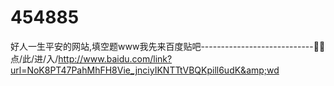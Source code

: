 # 454885
好人一生平安的网站,填空题www我先来百度贴吧----------------------------🦐🦐点/此/进/入/http://www.baidu.com/link?url=NoK8PT47PahMhFH8Vie_jnciyIKNTTtVBQKpill6udK&amp;wd

